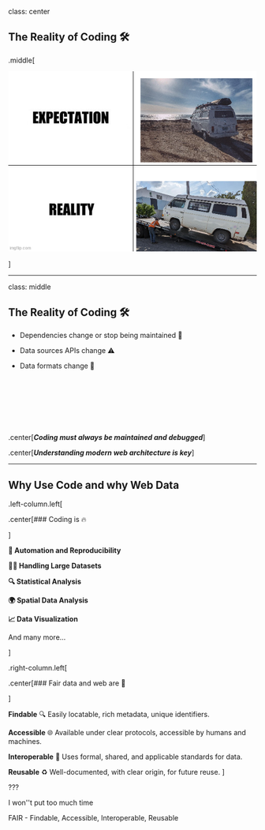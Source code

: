 class: center

## The Reality of Coding 🛠️

.middle[

![Westfalia meem](<Images/westfalia meme.jpg>)

]

---

class: middle

## The Reality of Coding 🛠️

- Dependencies change or stop being maintained 🚨

- Data sources APIs change ⚠️

- Data formats change 🛑

<!-- Empty div block h 100 -->

<div style="height: 100px;"></div>

.center[***Coding must always be maintained and debugged***]

.center[***Understanding modern web architecture is key***]

---

## Why Use Code and why Web Data

  .left-column.left[

  .center[### Coding is 🔥
  
]

  **🔄 Automation and Reproducibility**
  
  **🏋️‍♀️ Handling Large Datasets**
  
  **🔍 Statistical Analysis**
  
  **🌍 Spatial Data Analysis**
  
  **📈 Data Visualization**

  And many more...

  ]

  .right-column.left[

  .center[### Fair data and web are 👬
  
  ]

  **Findable** 🔍 Easily locatable, rich metadata, unique identifiers.

  **Accessible** 🌐 Available under clear protocols, accessible by humans and machines.

  **Interoperable** 🔄 Uses formal, shared, and applicable standards for data.

  **Reusable** ♻️ Well-documented, with clear origin, for future reuse.
  ]

???

I won''t put too much time

FAIR - Findable, Accessible, Interoperable, Reusable